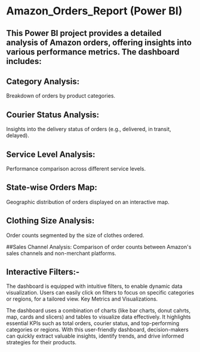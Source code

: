 # Amazon_Orders_Report (Power BI)
## This Power BI project provides a detailed analysis of Amazon orders, offering insights into various performance metrics. The dashboard includes:

## Category Analysis: 
Breakdown of orders by product categories.

## Courier Status Analysis:
Insights into the delivery status of orders (e.g., delivered, in transit, delayed).

## Service Level Analysis:
Performance comparison across different service levels.

## State-wise Orders Map:
Geographic distribution of orders displayed on an interactive map.

## Clothing Size Analysis:
Order counts segmented by the size of clothes ordered.

##Sales Channel Analysis:
Comparison of order counts between Amazon's sales channels and non-merchant platforms.

## Interactive Filters:- 
The dashboard is equipped with intuitive filters, to enable dynamic data visualization. Users can easily click on filters to focus on specific categories or regions, for a tailored view. Key Metrics and Visualizations.

The dashboard uses a combination of charts (like bar charts, donut cahrts, map, cards and slicers) and tables to visualize data effectively. It highlights essential KPIs such as total orders, courier status, and top-performing categories or regions. With this user-friendly dashboard, decision-makers can quickly extract valuable insights, identify trends, and drive informed strategies for their products.
